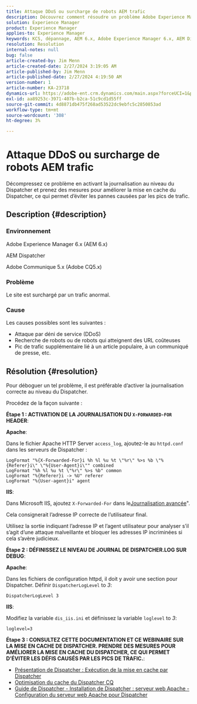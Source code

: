 ```yaml
---
title: Attaque DDoS ou surcharge de robots AEM trafic
description: Découvrez comment résoudre un problème Adobe Experience Manager en raison duquel le site est surchargé par un trafic anormal.
solution: Experience Manager
product: Experience Manager
applies-to: Experience Manager
keywords: KCS, dépannage, AEM 6.x, Adobe Experience Manager 6.x, AEM Dispatcher, CQ5.x, Adobe Communique 5.x, Adobe CQ 5.x, attaque DDoS, déni de service, bot, surcharge, trafic
resolution: Resolution
internal-notes: null
bug: false
article-created-by: Jim Menn
article-created-date: 2/27/2024 3:19:05 AM
article-published-by: Jim Menn
article-published-date: 2/27/2024 4:19:50 AM
version-number: 1
article-number: KA-23718
dynamics-url: https://adobe-ent.crm.dynamics.com/main.aspx?forceUCI=1&pagetype=entityrecord&etn=knowledgearticle&id=68d651f5-1ed5-ee11-9079-6045bd006268
exl-id: aa89253c-3971-407b-b2ca-51c9cd1d55ff
source-git-commit: 4d8871db475f268ad53522dc9ebfc5c2850853ad
workflow-type: tm+mt
source-wordcount: '308'
ht-degree: 3%

---
```


# Attaque DDoS ou surcharge de robots AEM trafic


Décompressez ce problème en activant la journalisation au niveau du Dispatcher et prenez des mesures pour améliorer la mise en cache du Dispatcher, ce qui permet d’éviter les pannes causées par les pics de trafic.

## Description {#description}


### Environnement

Adobe Experience Manager 6.x (AEM 6.x)

AEM Dispatcher

Adobe Communique 5.x (Adobe CQ5.x)

### Problème

Le site est surchargé par un trafic anormal.

### Cause

Les causes possibles sont les suivantes :

- Attaque par déni de service (DDoS)
- Recherche de robots ou de robots qui atteignent des URL coûteuses
- Pic de trafic supplémentaire lié à un article populaire, à un communiqué de presse, etc.



## Résolution {#resolution}


Pour déboguer un tel problème, il est préférable d’activer la journalisation correcte au niveau du Dispatcher.

Procédez de la façon suivante :

<b>Étape 1 : ACTIVATION DE LA JOURNALISATION DU `X-FORWARDED-FOR` HEADER</b>:

<b>Apache</b>:

Dans le fichier Apache HTTP Server `access_log`, ajoutez-le au `httpd.conf` dans les serveurs de Dispatcher :


```
LogFormat "%{X-Forwarded-For}i %h %l %u %t \"%r\" %>s %b \"%{Referer}i\" \"%{User-Agent}i\"" combined
LogFormat "%h %l %u %t \"%r\" %>s %b" common
LogFormat "%{Referer}i -> %U" referer
LogFormat "%{User-agent}i" agent
```


<b>IIS</b>:

Dans Microsoft IIS, ajoutez `X-Forwarded-For` dans le[Journalisation avancée](https://learn.microsoft.com/en-us/iis/get-started/whats-new-in-iis-85/enhanced-logging-for-iis85)&quot;.

Cela consignerait l’adresse IP correcte de l’utilisateur final.

Utilisez la sortie indiquant l’adresse IP et l’agent utilisateur pour analyser s’il s’agit d’une attaque malveillante et bloquer les adresses IP incriminées si cela s’avère judicieux.

<b>Étape 2 : DÉFINISSEZ LE NIVEAU DE JOURNAL DE DISPATCHER.LOG SUR DEBUG</b>:

<b>Apache</b>:

Dans les fichiers de configuration httpd, il doit y avoir une section pour Dispatcher. Définir `DispatcherLogLevel` to *3*:

`DispatcherLogLevel 3`

<b>IIS</b>:

Modifiez la variable `dis_iis.ini` et définissez la variable `loglevel` to *3*:

`loglevel=3`

<b>Étape 3 : CONSULTEZ CETTE DOCUMENTATION ET CE WEBINAIRE SUR LA MISE EN CACHE DE DISPATCHER. PRENDRE DES MESURES POUR AMÉLIORER LA MISE EN CACHE DU DISPATCHER, CE QUI PERMET D’ÉVITER LES DÉFIS CAUSÉS PAR LES PICS DE TRAFIC.</b>:

- [Présentation de Dispatcher : Exécution de la mise en cache par Dispatcher](https://experienceleague.adobe.com/docs/experience-manager-dispatcher/using/dispatcher.html#how-dispatcher-performs-caching)
- [Optimisation du cache du Dispatcher CQ](https://github.com/cqsupport/webinar-dispatchercache)
- [Guide de Dispatcher - Installation de Dispatcher : serveur web Apache - Configuration du serveur web Apache pour Dispatcher](https://experienceleague.adobe.com/docs/experience-manager-dispatcher/using/getting-started/dispatcher-install.html#apache-web-server-configure-apache-web-server-for-dispatcher)
